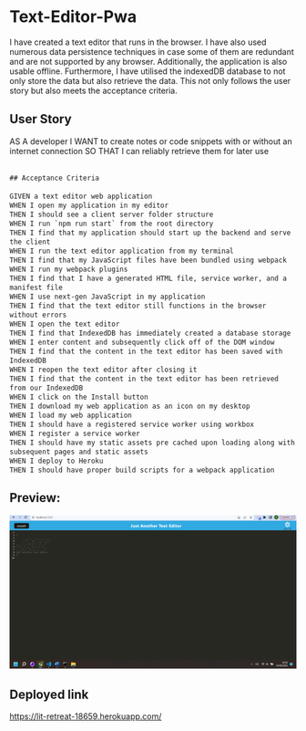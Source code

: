 # Text-Editor-Pwa


I have created a text editor that runs in the browser. I have also used numerous data persistence techniques in case some of them are redundant and are not supported by any browser. Additionally, the application is also usable offline. Furthermore, I have utilised the indexedDB database to not only store the data but also retrieve the data. This not only follows the user story but also meets the acceptance criteria.

## User Story


AS A developer
I WANT to create notes or code snippets with or without an internet connection
SO THAT I can reliably retrieve them for later use
```

## Acceptance Criteria

GIVEN a text editor web application
WHEN I open my application in my editor
THEN I should see a client server folder structure
WHEN I run `npm run start` from the root directory
THEN I find that my application should start up the backend and serve the client
WHEN I run the text editor application from my terminal
THEN I find that my JavaScript files have been bundled using webpack
WHEN I run my webpack plugins
THEN I find that I have a generated HTML file, service worker, and a manifest file
WHEN I use next-gen JavaScript in my application
THEN I find that the text editor still functions in the browser without errors
WHEN I open the text editor
THEN I find that IndexedDB has immediately created a database storage
WHEN I enter content and subsequently click off of the DOM window
THEN I find that the content in the text editor has been saved with IndexedDB
WHEN I reopen the text editor after closing it
THEN I find that the content in the text editor has been retrieved from our IndexedDB
WHEN I click on the Install button
THEN I download my web application as an icon on my desktop
WHEN I load my web application
THEN I should have a registered service worker using workbox
WHEN I register a service worker
THEN I should have my static assets pre cached upon loading along with subsequent pages and static assets
WHEN I deploy to Heroku
THEN I should have proper build scripts for a webpack application
```

## Preview:


<img src="./Assets/images/Picture1.png" alt="" />

## Deployed link

https://lit-retreat-18659.herokuapp.com/